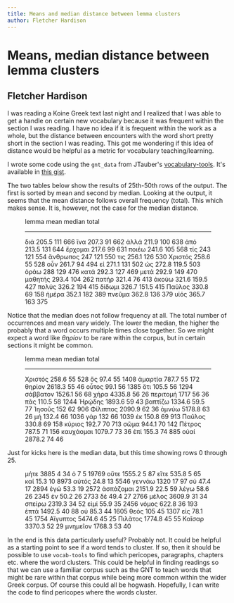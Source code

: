 ```yaml
---
title: Means and median distance between lemma clusters
author: Fletcher Hardison
---
```


# Means, median distance between lemma clusters

## Fletcher Hardison 


I was reading a Koine Greek text last night and I realized that I was able to get a handle on certain new vocabulary because it was frequent within the section I was reading. I have no idea if it is frequent within the work as a whole, but the distance between encounters with the word short pretty short in the section I was reading. This got me wondering if this idea of distance would be helpful as a metric for vocabulary teaching/learning.

I wrote some code using the `gnt_data` from JTauber's [vocabulary-tools](https://github.com/jtauber/vocabulary-tools). It's available in [this gist](https://gist.github.com/fhardison/c12e0e04b4163b7c5d5d6e78ddd06d97).

The two tables below show the results of 25th-50th rows of the output. The first is sorted by mean and second by median. Looking at the output, it seems that the mean distance follows overall frequency (total). This which makes sense. It is, however, not the case for the median distance.

<figure>


lemma       mean    median    total
--------  ------  --------  -------
διά        205.5     111        666
ἵνα        207.3      91        662
ἀλλά       211.9     100        638
ἀπό        213.5     131        644
ἔρχομαι    217.6      99        631
ποιέω      241.6     105        568
τίς        243       121        554
ἄνθρωπος   247       121        550
τις        256.1     126        530
Χριστός    258.6      55        528
οὖν        261.7      94        494
εἰ         271.1     131        502
ὡς         272.8     119.5      503
ὁράω       288       129        476
κατά       292.3     127        469
μετά       292.9     149        470
μαθητής    293.4     104        262
πατήρ      321.4      76        413
ἀκούω      321.6     159.5      427
πολύς      326.2     194        415
δίδωμι     326.7     151.5      415
Παῦλος     330.8      69        158
ἡμέρα      352.1     182        389
πνεῦμα     362.8     136        379
υἱός       365.7     163        375

</figure>


Notice that the median does not follow frequency at all. The total number of occurrences and mean vary widely. The lower the median, the higher the probably that a word occurs multiple times close together. So we might expect a word like _θηρίον_ to be rare within the corpus, but in certain sections it might be common. 

<figure>


lemma        mean    median    total
---------  ------  --------  -------
Χριστός     258.6      55        528
ὅς           97.4      55       1408
ἁμαρτία     787.7      55        172
θηρίον     2618.3      55         46
οὗτος        99.1      56       1385
ὅτι         105.5      56       1294
σάββατον   1526.1      56         68
χήρα       4335.8      56         26
περιτομή   1717        56         36
πᾶς         110.5      58       1244
Ἡρῴδης     1893.6      59         43
βαπτίζω    1334.6      59.5       77
Ἰησοῦς      152        62        906
Φίλιππος   2090.9      62         36
ὀμνύω      5178.8      63         26
μή          132.4      66       1036
γάρ         132        66       1039
ἐκ          150.8      69        913
Παῦλος      330.8      69        158
κύριος      192.7      70        713
σῶμα        944.1      70        142
Πέτρος      787.5      71        156
καυχάομαι  1079.7      73         36
ἐπί         155.3      74        885
οὐαί       2878.2      74         46

</figure>

Just for kicks here is the median data, but this time showing rows 0 through 25. 

<figure>

μήτε       3885         4         34
ὁ             7         5      19769
οὔτε       1555.2       5         87
εἴτε        535.8       5         65
καί          15.3      10       8973
αὐτός        24.8      13       5546
γεννάω     1320        17         97
σύ           47.4      17       2894
ἐγώ          53.3      19       2572
ἀσπάζομαι  2151.9      22.5       59
λέγω         58.6      26       2345
ἐν           50.2      26       2733
δέ           49.4      27       2766
μέλος      3609.9      31         34
σπείρω     2319.3      34         52
εἰμί         55.9      35       2456
νόμος       622.8      36        193
ἑπτά       1492.5      40         88
οὐ           85.3      44       1605
θεός        105        45       1307
εἰς          78.1      45       1754
Αἴγυπτος   5474.6      45         25
Πιλᾶτος    1774.8      45         55
Καῖσαρ     3370.3      52         29
μνημεῖον   1768.3      53         40

</figure>


In the end is this data particularly useful? Probably not. It could be helpful as a starting point to see if a word tends to cluster. If so, then it should be possible to use `vocab-tools` to find which pericopes, paragraphs, chapters etc. where the word clusters. This could be helpful in finding readings so that we can use a familiar corpus such as the GNT to teach words that might be rare within that corpus while being more common within the wider Greek corpus. Of course this could all be hogwash. Hopefully, I can write the code to find pericopes where the words cluster.